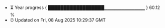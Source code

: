 - ⏳ Year progress { ██████████████████▁▁▁▁▁▁▁▁▁▁▁▁ } 60.12 %
- ⏰ Updated on Fri, 08 Aug 2025 10:29:37 GMT

